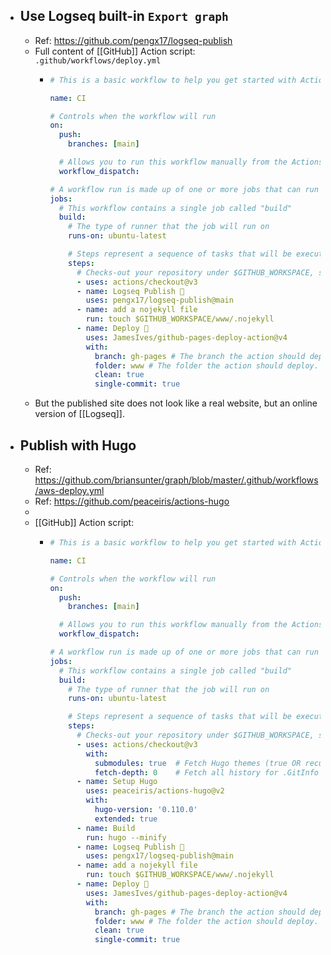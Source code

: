 - ## Use Logseq built-in `Export graph`
	- Ref: https://github.com/pengx17/logseq-publish
	- Full content of [[GitHub]] Action script: `.github/workflows/deploy.yml`
		- ```yml
		  # This is a basic workflow to help you get started with Actions
		  
		  name: CI
		  
		  # Controls when the workflow will run
		  on:
		    push:
		      branches: [main]
		  
		    # Allows you to run this workflow manually from the Actions tab
		    workflow_dispatch:
		  
		  # A workflow run is made up of one or more jobs that can run sequentially or in parallel
		  jobs:
		    # This workflow contains a single job called "build"
		    build:
		      # The type of runner that the job will run on
		      runs-on: ubuntu-latest
		  
		      # Steps represent a sequence of tasks that will be executed as part of the job
		      steps:
		        # Checks-out your repository under $GITHUB_WORKSPACE, so your job can access it
		        - uses: actions/checkout@v3
		        - name: Logseq Publish 🚩
		          uses: pengx17/logseq-publish@main
		        - name: add a nojekyll file
		          run: touch $GITHUB_WORKSPACE/www/.nojekyll
		        - name: Deploy 🚀
		          uses: JamesIves/github-pages-deploy-action@v4
		          with:
		            branch: gh-pages # The branch the action should deploy to.
		            folder: www # The folder the action should deploy.
		            clean: true
		            single-commit: true
		  
		  ```
	- But the published site does not look like a real website, but an online version of [[Logseq]].
- ## Publish with Hugo
	- Ref: https://github.com/briansunter/graph/blob/master/.github/workflows/aws-deploy.yml
	- Ref: https://github.com/peaceiris/actions-hugo
	-
	- [[GitHub]] Action script:
		- ```yml
		  # This is a basic workflow to help you get started with Actions
		  
		  name: CI
		  
		  # Controls when the workflow will run
		  on:
		    push:
		      branches: [main]
		  
		    # Allows you to run this workflow manually from the Actions tab
		    workflow_dispatch:
		  
		  # A workflow run is made up of one or more jobs that can run sequentially or in parallel
		  jobs:
		    # This workflow contains a single job called "build"
		    build:
		      # The type of runner that the job will run on
		      runs-on: ubuntu-latest
		  
		      # Steps represent a sequence of tasks that will be executed as part of the job
		      steps:
		        # Checks-out your repository under $GITHUB_WORKSPACE, so your job can access it
		        - uses: actions/checkout@v3
		          with:
		            submodules: true  # Fetch Hugo themes (true OR recursive)
		            fetch-depth: 0    # Fetch all history for .GitInfo and .Lastmod
		        - name: Setup Hugo
		          uses: peaceiris/actions-hugo@v2
		          with:
		            hugo-version: '0.110.0'
		            extended: true
		        - name: Build
		          run: hugo --minify
		        - name: Logseq Publish 🚩
		          uses: pengx17/logseq-publish@main
		        - name: add a nojekyll file
		          run: touch $GITHUB_WORKSPACE/www/.nojekyll
		        - name: Deploy 🚀
		          uses: JamesIves/github-pages-deploy-action@v4
		          with:
		            branch: gh-pages # The branch the action should deploy to.
		            folder: www # The folder the action should deploy.
		            clean: true
		            single-commit: true
		  
		  ```